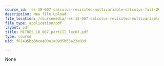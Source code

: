 ```yaml
---
course_id: res-18-007-calculus-revisited-multivariable-calculus-fall-2011
description: New file Upload
file_location: /coursemedia/res-18-007-calculus-revisited-multivariable-calculus-fall-2011/f61495bb3bcea00a1a0995b55a23a08d_MITRES_18_007_partIII_lec03.pdf
file_type: application/pdf
layout: pdf
title: MITRES_18_007_partIII_lec03.pdf
type: course
uid: f61495bb3bcea00a1a0995b55a23a08d

---
```

None